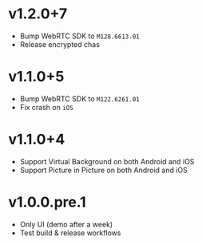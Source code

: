 # v1.2.0+7

- Bump WebRTC SDK to `M128.6613.01`
- Release encrypted chas

# v1.1.0+5

- Bump WebRTC SDK to `M122.6261.01`
- Fix crash on `iOS`

# v1.1.0+4

- Support Virtual Background on both Android and iOS
- Support Picture in Picture on both Android and iOS

# v1.0.0.pre.1

- Only UI (demo after a week)
- Test build & release workflows